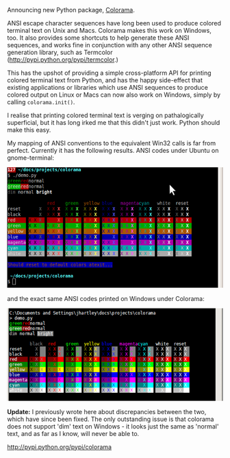 <!--
.. title: colorama: Simple cross-platform Python API for colored terminal text
.. slug: colorama-simple-cross-platform-python-api-for-colored-terminal-text
.. date: 2010-04-21 10:18:30-05:00
.. tags: geek,software,python,mswin-dev,terminal
.. type: text
-->

Announcing new Python package,
[Colorama](http://pypi.python.org/pypi/colorama).

ANSI escape character sequences have long been used to produce colored
terminal text on Unix and Macs. Colorama makes this work on Windows,
too. It also provides some shortcuts to help generate these ANSI
sequences, and works fine in conjunction with any other ANSI sequence
generation library, such as Termcolor
(<http://pypi.python.org/pypi/termcolor>.)

This has the upshot of providing a simple cross-platform API for
printing colored terminal text from Python, and has the happy
side-effect that existing applications or libraries which use ANSI
sequences to produce colored output on Linux or Macs can now also work
on Windows, simply by calling `colorama.init()`.

I realise that printing colored terminal text is verging on
pathalogically superficial, but it has long irked me that this didn't
just work. Python should make this easy.

My mapping of ANSI conventions to the equivalent Win32 calls is far from
perfect. Currently it has the following results. ANSI codes under Ubuntu
on gnome-terminal:

![](/files/2010/04/screenshot-ubuntu-gnometerminal.png)

and the exact same ANSI codes printed on Windows under Colorama:

![](/files/2010/04/screenshot-winxp-console2.png)

**Update:** I previously wrote here about discrepancies between the two,
which have since been fixed. The only outstanding issue is that colorama
does not support 'dim' text on Windows - it looks just the same as
'normal' text, and as far as I know, will never be able to.

<http://pypi.python.org/pypi/colorama>
